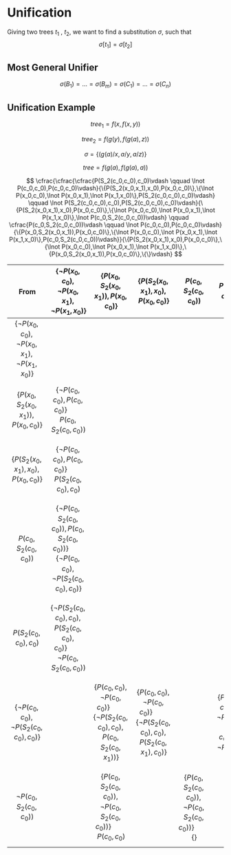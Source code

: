 # Unification

Giving two trees $t_1$ , $t_2$, we want to find a substitution $\sigma$, such that 
$$
\sigma[t_1]=\sigma[t_2]
$$

## Most General Unifier

$$
\sigma(B_1)=...=\sigma(B_m)=\sigma(C_1)=...=\sigma(C_n)
$$

## Unification Example

$$
tree_1=f(x,f(x,y))
$$

$$
tree_2=f(g(y),f(g(a),z))
$$

$$
\sigma=\{(g(a)/x,a/y,a/z)\}
$$

$$
tree=f(g(a),f(g(a),a))
$$

$$
\cfrac{\cfrac{\cfrac{P(S_2(c_0,c_0),c_0)\vdash \qquad \lnot P(c_0,c_0),P(c_0,c_0)\vdash}{\{P(S_2(x_0,x_1),x_0),P(x_0,c_0)\},\{\lnot P(x_0,c_0),\lnot P(x_0,x_1),\lnot P(x_1,x_0)\},P(S_2(c_0,c_0),c_0)\vdash} \qquad \lnot P(S_2(c_0,c_0),c_0),P(S_2(c_0,c_0),c_0)\vdash}{\{P(S_2(x_0,x_1),x_0),P(x_0,c_0)\},\{\lnot P(x_0,c_0),\lnot P(x_0,x_1),\lnot P(x_1,x_0)\},\lnot P(c_0,S_2(c_0,c_0))\vdash} \qquad \cfrac{P(c_0,S_2(c_0,c_0))\vdash \qquad \lnot P(c_0,c_0),P(c_0,c_0)\vdash}{\{P(x_0,S_2(x_0,x_1)),P(x_0,c_0)\},\{\lnot P(x_0,c_0),\lnot P(x_0,x_1),\lnot P(x_1,x_0)\},P(c_0,S_2(c_0,c_0))\vdash}}{\{P(S_2(x_0,x_1),x_0),P(x_0,c_0)\},\{\lnot P(x_0,c_0),\lnot P(x_0,x_1),\lnot P(x_1,x_0)\},\{P(x_0,S_2(x_0,x_1)),P(x_0,c_0)\},\{\}\vdash}
$$

| From | $\{\lnot P(x_0,c_0),\lnot P(x_0,x_1),\lnot P(x_1,x_0)\}$ | $\{P(x_0,S_2(x_0,x_1)),P(x_0,c_0)\}$ | $\{P(S_2(x_0,x_1),x_0),P(x_0,c_0)\}$ | $P(c_0,S_2(c_0,c_0))$ | $P(S_2(c_0,c_0),c_0)$ | $\{\lnot P(c_0,c_0),\lnot P(S_2(c_0,c_0),c_0)\}$ | $\lnot P(c_0,S_2(c_0,c_0))$ |
| :-: | :-: | :-: | :-: | :-: | :-: | :-: | :-: |
| $\{\lnot P(x_0,c_0),\lnot P(x_0,x_1),\lnot P(x_1,x_0)\}$ |  |  |  |  |  |  |  |
| $\{P(x_0,S_2(x_0,x_1)),P(x_0,c_0)\}$ | $$\{\lnot P(c_0,c_0),P(c_0,c_0)\}\qquad P(c_0,S_2(c_0,c_0))$$ |  |  |  |  |  |  |
| $\{P(S_2(x_0,x_1),x_0),P(x_0,c_0)\}$ | $$\{\lnot P(c_0,c_0),P(c_0,c_0)\}\qquad P(S_2(c_0,c_0),c_0)$$ |  |  |  |  |  |  |
| $P(c_0,S_2(c_0,c_0))$ | $$\{\lnot P(c_0,S_2(c_0,c_0)),P(c_0,S_2(c_0,c_0))\}\qquad\{\lnot P(c_0,c_0),\lnot P(S_2(c_0,c_0),c_0)\}$$ |  |  |  |  |  |  |
| $P(S_2(c_0,c_0),c_0)$ | $$\{\lnot P(S_2(c_0,c_0),c_0),P(S_2(c_0,c_0),c_0)\}\qquad\lnot P(c_0,S_2(c_0,c_0))$$ |  |  |  |  |  |  |
| $\{\lnot P(c_0,c_0),\lnot P(S_2(c_0,c_0),c_0)\}$ |  | $$\{P(c_0,c_0),\lnot P(c_0,c_0)\}\qquad\{\lnot P(S_2(c_0,c_0),c_0),P(c_0,S_2(c_0,x_1))\}$$ | $$\{P(c_0,c_0),\lnot P(c_0,c_0)\}\qquad\{\lnot P(S_2(c_0,c_0),c_0),P(S_2(c_0,x_1),c_0)\}$$ |  | $$\{P(S_2(c_0,c_0),c_0),\lnot P(S_2(c_0,c_0),c_0)\}\qquad\lnot P(c_0,c_0)$$ |  |  |
| $\lnot P(c_0,S_2(c_0,c_0))$ |  | $$\{P(c_0,S_2(c_0,c_0)),\lnot P(c_0,S_2(c_0,c_0))\}\qquad P(c_0,c_0)$$ |  | $$\{P(c_0,S_2(c_0,c_0)),\lnot P(c_0,S_2(c_0,c_0))\}\qquad\{\}$$ |  |  |  |